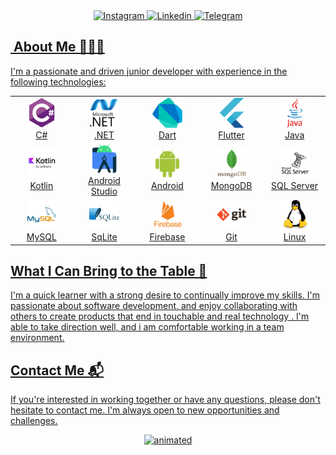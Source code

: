 <div id="badges" align="center">
  <a href="https://www.instagram.com/polgimeno/">
    <img src="https://img.shields.io/badge/Instagram-purple?logo=instagram&logoColor=white&style=for-the-badge" alt="Instagram"/>
  <a href="https://www.linkedin.com">
    <img src="https://img.shields.io/badge/Linkedin-blue?logo=linkedin&logoColor=white&style=for-the-badge" alt="Linkedin"/>
  <a href="https://t.me/pg995">
    <img src="https://img.shields.io/badge/Telegram-9cf?logo=telegram&logoColor=white&style=for-the-badge" alt="Telegram"/>
    
</div>
        

<h2> About Me 🧑‍💻👋</h2>

I'm a passionate and driven junior developer with experience in the following technologies:

<div align="center">
 <table>
  <tbody>
    <tr>
      <td align="center" width="96">
        <img src="https://github.com/devicons/devicon/blob/master/icons/csharp/csharp-original.svg" title="csharp" alt="c#" width="48" height="48" style="max-width: 100%;">
        <br>C#
      </td>
      <td align="center" width="96">
        <img src="https://github.com/devicons/devicon/blob/master/icons/dot-net/dot-net-original-wordmark.svg" title="dotnet" alt="net" width="48" height="48" style="max-width: 100%;">
        <br>.NET
      </td>
      <td align="center" width="96">
        <img src="https://github.com/devicons/devicon/blob/master/icons/dart/dart-original.svg" title="Dart" alt="Dart" width="48" height="48" style="max-width: 100%;">
        <br>Dart
      </td>
      <td align="center" width="96">
        <img src="https://github.com/devicons/devicon/blob/master/icons/flutter/flutter-original.svg" title="Flutter" alt="flutter" width="48" height="48" style="max-width: 100%;">
        <br>Flutter
      </td>
      <td align="center" width="96">
        <img src="https://github.com/devicons/devicon/blob/master/icons/java/java-original-wordmark.svg" title="Java" alt="java" width="48" height="48" style="max-width: 100%;">
        <br>Java
      </td>
    </tr>
    <tr>
      <td align="center" width="96">
        <img src="https://github.com/devicons/devicon/blob/master/icons/kotlin/kotlin-original-wordmark.svg" title="Kotlin" alt="kotlin" width="48" height="48" style="max-width: 100%;">
        <br>Kotlin
      </td>
      <td align="center" width="96">
        <img src="https://github.com/devicons/devicon/blob/master/icons/androidstudio/androidstudio-original.svg" title="Android Studio" alt="AndroidStudio" width="48" height="48" style="max-width: 100%;">
        <br>Android Studio
      </td>
      <td align="center" width="96">
        <img src="https://github.com/devicons/devicon/blob/master/icons/android/android-original.svg" title="Android" alt="Android" width="48" height="48" style="max-width: 100%;">
        <br>Android
      </td>
      <td align="center" width="96">
        <img src="https://github.com/devicons/devicon/blob/master/icons/mongodb/mongodb-original-wordmark.svg" title="Mongodb" alt="Mongo" width="48" height="48" style="max-width: 100%;">
        <br>MongoDB
      </td>
      <td align="center" width="96">
        <img src="https://github.com/devicons/devicon/blob/master/icons/microsoftsqlserver/microsoftsqlserver-plain-wordmark.svg" title="SQLServer" alt="MSSql" width="48" height="48" style="max-width: 100%;">
        <br>SQL Server
      </td>
    </tr>
    <tr>
      <td align="center" width="96">
        <img src="https://github.com/devicons/devicon/blob/master/icons/mysql/mysql-original-wordmark.svg" title="MySql" alt="MYSQL" width="48" height="48" style="max-width: 100%;">
<br>MySQL
</td>
<td align="center" width="96">
<img src="https://github.com/devicons/devicon/blob/master/icons/sqlite/sqlite-original-wordmark.svg" title="SqLite" alt="sqlite" width="48" height="48" style="max-width: 100%;">
<br>SqLite
</td>
<td align="center" width="96">
<img src="https://github.com/devicons/devicon/blob/master/icons/firebase/firebase-plain-wordmark.svg" title="Firebase" alt="firebase" width="48" height="48" style="max-width: 100%;">
<br>Firebase
</td>
<td align="center" width="96">
<img src="https://github.com/devicons/devicon/blob/master/icons/git/git-original-wordmark.svg" title="Git" alt="git" width="48" height="48" style="max-width: 100%;">
<br>Git
</td>
<td align="center" width="96">
<img src="https://github.com/devicons/devicon/blob/master/icons/linux/linux-original.svg" title="Linux" alt="linux" width="48" height="48" style="max-width: 100%;">
<br>Linux
</td>
</tr>

  </tbody>
</table>
</div>


<h2>What I Can Bring to the Table 💪</h2>

I'm a quick learner with a strong desire to continually improve my skills. I'm passionate about software development, and enjoy collaborating with others to create products that end in touchable and real technology . I'm able to take direction well, and i am comfortable working in a team environment.

<h2>Contact Me 📬</h2>

If you're interested in working together or have any questions, please don't hesitate to contact me. I'm always open to new opportunities and challenges.


<p align="center">
  <img src="https://media.tenor.com/kSiC-0wGr4kAAAAd/monkey-technology.gif" alt="animated" width="250" height="150" />
</p>
